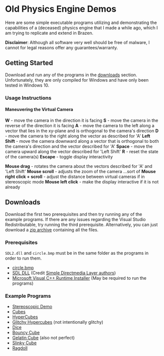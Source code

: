 # Old Physics Engine Demos

Here are some simple executable programs utilizing and demonstrating the capabilities of a (deceased) physics engine that I made a while ago, which I am trying to replicate and extend in Brazen.

**Disclaimer**: Although all software very well should be free of malware, I cannot for legal reasons offer any guarantees/warranty.

## Getting Started

Download and run any of the programs in the [downloads](#Downloads) section. Unfortunately, they are only compiled for Windows and have only been tested in Windows 10.

### Usage Instructions

#### Maneuvering the Virtual Camera

**W** - move the camera in the direction it is facing
**S** - move the camera in the reverse of the direction it is facing
**A** - move the camera to the left along a vector that lies in the xy-plane and is orthogonal to the camera's direction
**D** - move the camera to the right along the vector as described for 'A'
**Left Shift** - move the camera downward along a vector that is orthogonal to both the camera's direction and the vector described for 'A'
**Space** - move the camera upward along the vector described for 'Left Shift'
**R** - reset the state of the camera(s)
**Escape** - toggle display interactivity

**Mouse drag** - rotates the camera about the vectors described for 'A' and 'Left Shift'
**Mouse scroll** - adjusts the zoom of the camera ...sort of
**Mouse right click + scroll** - adjust the distance between virtual cameras if in stereoscopic mode
**Mouse left click** - make the display interactive if it is not already

## Downloads

Download the first two prerequisites and then try running any of the example programs. If there are any issues regarding the Visual Studio Redistributable, try running the third prerequisite. Alternatively, you can just download a [zip archive](old-physics-engine.zip) containing all the files.

### Prerequisites

`SDL2.dll` and `circle.bmp` must be in the same folder as the programs in order to run them.

* [circle.bmp](circle.bmp)
* [SDL DLL](SDL2.dll) (Credit [Simple Directmedia Layer authors](https://www.libsdl.org/credits.php))
* [Microsoft Visual C++ Runtime Installer](VC_redist.x64.exe) (May be required to run the programs)

### Example Programs

* [Stereoscopic Demo](Demo.exe)
* [Cubes](Cubes.exe)
* [HyperCubes](HyperCubes.exe)
* [Glitchy Hypercubes](Glitchy-Hypercubes.exe) (not intentionally glitchy)
* [Dice](Dice.exe)
* [Bouncy Cube](Bouncy-Cube.exe)
* [Gelatin Cube](Gelatin-Cube.exe) (also not perfect)
* [Slinky Cube](Slinky-Cube.exe)
* [Ragdoll](Ragdoll.exe)